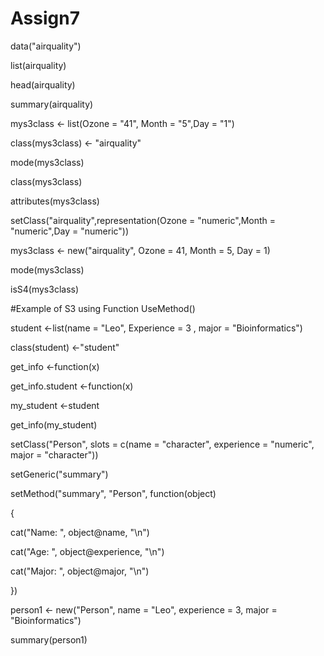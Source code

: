 # Assign7


data("airquality") 

list(airquality) 

head(airquality)

summary(airquality)

mys3class <- list(Ozone = "41", Month = "5",Day = "1")

class(mys3class) <- "airquality"

mode(mys3class)

class(mys3class)

attributes(mys3class)

setClass("airquality",representation(Ozone = "numeric",Month = "numeric",Day = "numeric"))

mys3class <- new("airquality", Ozone = 41, Month = 5, Day = 1)

mode(mys3class)

isS4(mys3class)

#Example of S3 using Function UseMethod()

student <-list(name = "Leo", Experience = 3 , major = "Bioinformatics") 

class(student) <-"student" 

get_info <-function(x) 

get_info.student <-function(x) 

my_student <-student

get_info(my_student)

setClass("Person", slots = c(name = "character", experience = "numeric", major = "character"))

setGeneric("summary")

setMethod("summary", "Person", function(object) 

{

  cat("Name: ", object@name, "\n")
  
  cat("Age: ", object@experience, "\n")
  
  cat("Major: ", object@major, "\n")
  
})

person1 <- new("Person", name = "Leo", experience = 3, major = "Bioinformatics")

summary(person1)
